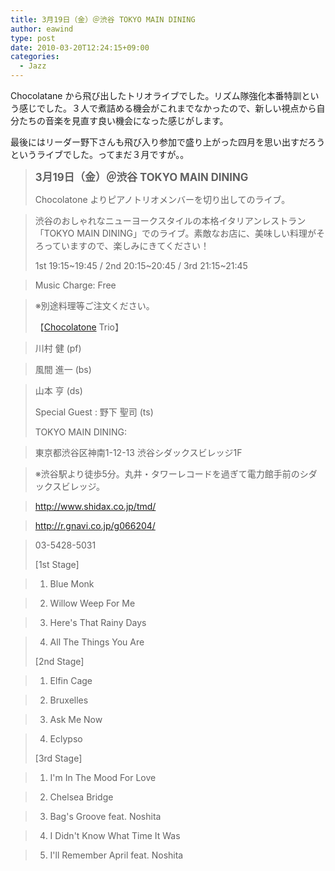 ```yaml
---
title: 3月19日（金）＠渋谷 TOKYO MAIN DINING
author: eawind
type: post
date: 2010-03-20T12:24:15+09:00
categories:
  - Jazz
---
```

Chocolatane から飛び出したトリオライブでした。リズム隊強化本番特訓という感じでした。３人で煮詰める機会がこれまでなかったので、新しい視点から自分たちの音楽を見直す良い機会になった感じがします。

最後にはリーダー野下さんも飛び入り参加で盛り上がった四月を思い出すだろうというライブでした。ってまだ３月ですが。。

> **<big>3月19日（金）＠渋谷 TOKYO MAIN DINING</big>**
>
> Chocolatone よりピアノトリオメンバーを切り出してのライブ。

> 渋谷のおしゃれなニューヨークスタイルの本格イタリアンレストラン「TOKYO MAIN DINING」でのライブ。素敵なお店に、美味しい料理がそろっていますので、楽しみにきてください！
>
> 1st 19:15~19:45 / 2nd 20:15~20:45 / 3rd 21:15~21:45

> Music Charge: Free

> ※別途料理等ご注文ください。
>
> 【[Chocolatone][1] Trio】

> 川村 健 (pf)

> 風間 進一 (bs)

> 山本 亨 (ds)
>
> Special Guest : 野下 聖司 (ts)
>
> TOKYO MAIN DINING:

> 東京都渋谷区神南1-12-13 渋谷シダックスビレッジ1F

> ※渋谷駅より徒歩5分。丸井・タワーレコードを過ぎて電力館手前のシダックスビレッジ。

> http://www.shidax.co.jp/tmd/

> <a href="http://r.gnavi.co.jp/g066204/" target="_blank" rel="noopener noreferrer">http://r.gnavi.co.jp/g066204/</a>

> 03-5428-5031
>
> [1st Stage]

> 1. Blue Monk

> 2. Willow Weep For Me

> 3. Here's That Rainy Days

> 4. All The Things You Are
>
> [2nd Stage]

> 1. Elfin Cage

> 2. Bruxelles

> 3. Ask Me Now

> 4. Eclypso
>
> [3rd Stage]

> 1. I'm In The Mood For Love

> 2. Chelsea Bridge

> 3. Bag's Groove feat. Noshita

> 4. I Didn't Know What Time It Was

> 5. I'll Remember April feat. Noshita

 [1]: http://www.eawind.net/?page_id=930
